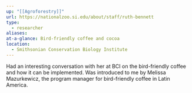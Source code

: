 ```yaml
---
up: "[[Agroforestry]]"
url: https://nationalzoo.si.edu/about/staff/ruth-bennett
type:
  - researcher
aliases: 
at-a-glance: Bird-friendly coffee and cocoa
location:
  - Smithsonian Conservation Biology Institute
---
```

Had an interesting conversation with her at BCI on the bird-friendly coffee and how it can be implemented. Was introduced to me by Melissa Mazurkewicz, the program manager for bird-friendly coffee in Latin America.